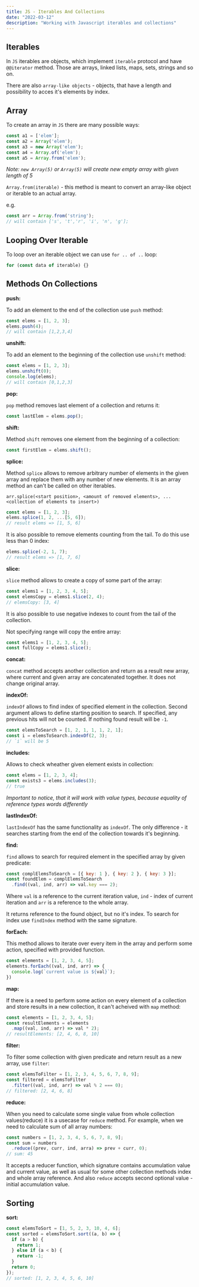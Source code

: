```yaml
---
title: JS - Iterables And Collections
date: "2022-03-12"
description: "Working with Javascript iterables and collections"
---
```


## Iterables

In `JS` iterables are objects, which implement `iterable` protocol and have `@@iterator` method.
Those are arrays, linked lists, maps, sets, strings and so on.

There are also `array-like objects` - objects, that have a length and possibility to acces it's
elements by index.

## Array

To create an array in `JS` there are many possible ways:

```js
const a1 = ['elem'];
const a2 = Array('elem');
const a3 = new Array('elem');
const a4 = Array.of('elem');
const a5 = Array.from('elem');
```

*Note: `new Array(5)` or `Array(5)` will create new empty array with given length of 5*

`Array.from(iterable)` - this method is meant to convert an array-like object or iterable to an
actual array.

e.g.

```js
const arr = Array.from('string');
// will contain ['s', 't','r', 'i', 'n', 'g'];
```

## Looping Over Iterable

To loop over an iterable object we can use `for .. of ..` loop:

```js
for (const data of iterable) {}
```

## Methods On Collections

**push:**

To add an element to the end of the collection use `push` method:

```js
const elems = [1, 2, 3];
elems.push(4);
// will contain [1,2,3,4]
```

**unshift:**

To add an element to the beginning of the collection use `unshift` method:

```js
const elems = [1, 2, 3];
elems.unshift(0);
console.log(elems);
// will contain [0,1,2,3]
```

**pop:**

`pop` method removes last element of a collection and returns it:

```js
const lastElem = elems.pop();
```

**shift:**

Method `shift` removes one element from the beginning of a collection:

```js
const firstElem = elems.shift();
```

**splice:**

Method `splice` allows to remove arbitrary number of elements in the given array and replace them
with any number of new elements. It is an array method an can't be called on other iterables.

`arr.splice(<start position>, <amount of removed elements>, ...<collection of elements to insert>)`

```js
const elems = [1, 2, 3];
elems.splice(1, 2, ...[5, 6]);
// result elems => [1, 5, 6]
```

It is also possible to remove elements counting from the tail. To do this use less than 0 index:

```js
elems.splice(-2, 1, 7);
// result elems => [1, 7, 6]
```

**slice:**

`slice` method allows to create a copy of some part of the array:

```js
const elems1 = [1, 2, 3, 4, 5];
const elemsCopy = elems1.slice(2, 4);
// elemsCopy: [3, 4]
```

It is also possible to use negative indexes to count from the tail of the collection.

Not specifying range will copy the entire array: 

```js
const elems1 = [1, 2, 3, 4, 5];
const fullCopy = elems1.slice();
```

**concat:**

`concat` method accepts another collection and return as a result new array, where current and
given array are concatenated together. It does not change original array.

**indexOf:**

`indexOf` allows to find index of specified element in the collection. Second argument allows to
define starting position to search. If specified, any previous hits will not be counted.
If nothing found result will be `-1`.

```js
const elemsToSearch = [1, 2, 1, 1, 1, 2, 1];
const i = elemsToSearch.indexOf(2, 3);
// `i` will be 5
```

**includes:**

Allows to check wheather given element exists in collection:

```js
const elems = [1, 2, 3, 4];
const exists3 = elems.includes(3);
// true
```

*Important to notice, that it will work with value types, because equality of reference types
words differently*

**lastIndexOf:**

`lastIndexOf` has the same functionality as `indexOf`. The only difference - it searches starting
from the end of the collection towards it's beginning.

**find:**

`find` allows to search for required element in the specified array by given predicate:

```js
const complElemsToSearch = [{ key: 1 }, { key: 2 }, { key: 3 }];
const foundElem = complElemsToSearch
  .find((val, ind, arr) => val.key === 2);
```

Where `val` is a reference to the current iteration value, `ind` - index of current iteration and
`arr` is a reference to the whole array.

It returns reference to the found object, but no it's index.
To search for index use `findIndex` method with the same signature.

**forEach:**

This method allows to iterate over every item in the array and perform some action, specified with
provided function.

```js
const elements = [1, 2, 3, 4, 5];
elements.forEach((val, ind, arr) => {
  console.log(`current value is ${val}`);
})
```

**map:**

If there is a need to perform some action on every element of a collection and store results in a
new collection, it can't acheived with `map` method:

```js
const elements = [1, 2, 3, 4, 5];
const resultElements = elements
  .map((val, ind, arr) => val * 2);
// resultElements: [2, 4, 6, 8, 10]
```

**filter:**

To filter some collection with given predicate and return result as a new array, use `filter`:

```js
const elemsToFilter = [1, 2, 3, 4, 5, 6, 7, 8, 9];
const filtered = elemsToFilter
  .filter((val, ind, arr) => val % 2 === 0);
// filtered: [2, 4, 6, 8]
```

**reduce:**

When you need to calculate some single value from whole collection values(reduce) it is a usecase
for `reduce` method. For example, when we need to calculate sum of all array numbers:

```js
const numbers = [1, 2, 3, 4, 5, 6, 7, 8, 9];
const sum = numbers
  .reduce((prev, curr, ind, arra) => prev + curr, 0);
// sum: 45
```

It accepts a reducer function, which signature contains accumulation value and current value, as 
well as usual for some other collection methods index and whole array reference. And also `reduce`
accepts second optional value - initial accumulation value.

## Sorting

**sort:**

```js
const elemsToSort = [1, 5, 2, 3, 10, 4, 6];
const sorted = elemsToSort.sort((a, b) => {
  if (a > b) {
    return 1;
  } else if (a < b) {
    return -1;
  }
  return 0;
});
// sorted: [1, 2, 3, 4, 5, 6, 10]
```
